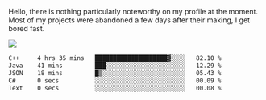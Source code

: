 Hello, there is nothing particularly noteworthy on my profile at the moment.
Most of my projects were abandoned a few days after their making, I get bored fast.

![](http://github-profile-summary-cards.vercel.app/api/cards/profile-details?username=devgksx&theme=github_dark)

<!--START_SECTION:waka-->

```txt
C++     4 hrs 35 mins   ████████████████████▓░░░░   82.10 %
Java    41 mins         ███░░░░░░░░░░░░░░░░░░░░░░   12.29 %
JSON    18 mins         █▒░░░░░░░░░░░░░░░░░░░░░░░   05.43 %
C#      0 secs          ░░░░░░░░░░░░░░░░░░░░░░░░░   00.09 %
Text    0 secs          ░░░░░░░░░░░░░░░░░░░░░░░░░   00.08 %
```

<!--END_SECTION:waka-->
